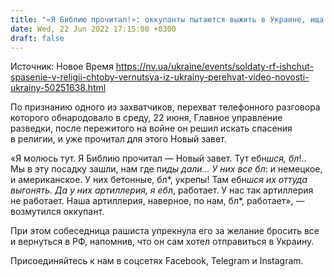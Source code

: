 ```yaml
---
title: "«Я Библию прочитал!»: оккупанты пытаются выжить в Украине, ища спасения в религии — перехват"
date: Wed, 22 Jun 2022 17:15:00 +0300
draft: false
---
```

Источник: Новое Время https://nv.ua/ukraine/events/soldaty-rf-ishchut-spasenie-v-religii-chtoby-vernutsya-iz-ukrainy-perehvat-video-novosti-ukrainy-50251638.html


По признанию одного из захватчиков, перехват телефонного разговора которого обнародовало в среду, 22 июня, Главное управление разведки, после пережитого на войне он решил искать спасения в религии, и уже прочитал для этого Новый завет.

«Я молюсь тут. Я Библию прочитал — Новый завет. Тут ебн*шся, бл*!.. Мы в эту посадку зашли, нам где пи*ды дали… У них все бл*: и немецкое, и американское. У них бетонные, бл*, укрепы! Там ебн*шся их оттуда выгонять. Да у них артиллерия, я еб*л, работает. У нас так артиллерия не работает. Наша артиллерия, наверное, по нам, бл*, работает», — возмутился оккупант.

При этом собеседница рашиста упрекнула его за желание бросить все и вернуться в РФ, напомнив, что он сам хотел отправиться в Украину. 

Присоединяйтесь к нам в соцсетях Facebook, Telegram и Instagram.
